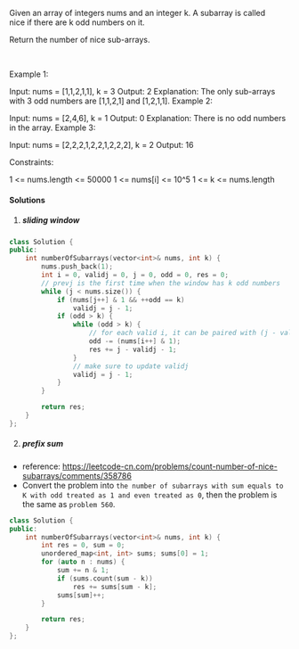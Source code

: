 Given an array of integers nums and an integer k. A subarray is called nice if there are k odd numbers on it.

Return the number of nice sub-arrays.

 

Example 1:

Input: nums = [1,1,2,1,1], k = 3
Output: 2
Explanation: The only sub-arrays with 3 odd numbers are [1,1,2,1] and [1,2,1,1].
Example 2:

Input: nums = [2,4,6], k = 1
Output: 0
Explanation: There is no odd numbers in the array.
Example 3:

Input: nums = [2,2,2,1,2,2,1,2,2,2], k = 2
Output: 16
 

Constraints:

1 <= nums.length <= 50000
1 <= nums[i] <= 10^5
1 <= k <= nums.length

#### Solutions

1. ##### sliding window

```c++
class Solution {
public:
    int numberOfSubarrays(vector<int>& nums, int k) {
        nums.push_back(1);
        int i = 0, validj = 0, j = 0, odd = 0, res = 0;
        // prevj is the first time when the window has k odd numbers
        while (j < nums.size()) {
            if (nums[j++] & 1 && ++odd == k)
                validj = j - 1;
            if (odd > k) {
                while (odd > k) {
                    // for each valid i, it can be paired with (j - validj - 1) number of right boundaries
                    odd -= (nums[i++] & 1);
                    res += j - validj - 1;
                }
                // make sure to update validj
                validj = j - 1;
            }
        }

        return res;
    }
};
```

2. ##### prefix sum

- reference: https://leetcode-cn.com/problems/count-number-of-nice-subarrays/comments/358786
- Convert the problem into `the number of subarrays with sum equals to K with odd treated as 1 and even treated as 0`, then the problem is the same as `problem 560`.

```c++
class Solution {
public:
    int numberOfSubarrays(vector<int>& nums, int k) {
        int res = 0, sum = 0;
        unordered_map<int, int> sums; sums[0] = 1;
        for (auto n : nums) {
            sum += n & 1;
            if (sums.count(sum - k))
                res += sums[sum - k];
            sums[sum]++;
        }

        return res;
    }
};
```